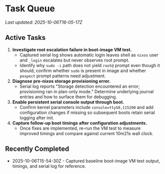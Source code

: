 # Task Queue

_Last updated: 2025-10-06T16-05-17Z_

## Active Tasks

1. **Investigate root escalation failure in boot-image VM test.**
   - Captured serial log shows automatic login leaves shell as `nixos` user and `_login` escalates but never observes root prompt.
   - Identify why `sudo -i` path does not yield `root@` prompt even though it should; confirm whether `sudo` is present in image and whether `pexpect` prompt patterns need adjustment.
2. **Diagnose pre-nixos storage provisioning error.**
   - Serial log reports "Storage detection encountered an error; provisioning ran in plan-only mode." Determine underlying journal entries and how to surface them for debugging.
3. **Enable persistent serial console output through boot.**
   - Confirm kernel parameters include `console=ttyS0,115200` and add configuration changes if missing so subsequent boots retain serial logging after init.
4. **Capture follow-up boot timings after configuration adjustments.**
   - Once fixes are implemented, re-run the VM test to measure improved timings and compare against current 10m21s wall clock.

## Recently Completed

- 2025-10-06T15-54-30Z - Captured baseline boot-image VM test output, timings, and serial log for reference.
